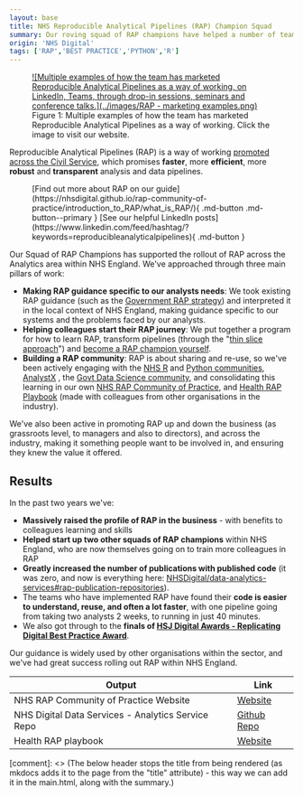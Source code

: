 ```yaml
---
layout: base
title: NHS Reproducible Analytical Pipelines (RAP) Champion Squad
summary: Our roving squad of RAP champions have helped a number of teams not only transform their pipelines, but also taught them how to train others and produced guidance which is used by many other organisations.
origin: 'NHS Digital'
tags: ['RAP','BEST PRACTICE','PYTHON','R']
---
```


<a href="https://nhsdigital.github.io/rap-community-of-practice/">
<figure markdown>
![Multiple examples of how the team has marketed Reproducible Analytical Pipelines as a way of working, on LinkedIn, Teams, through drop-in sessions, seminars and conference talks.](../images/RAP - marketing examples.png) </a>
<figcaption>Figure 1: Multiple examples of how the team has marketed Reproducible Analytical Pipelines as a way of working. Click the image to visit our website.</figcaption>
</figure>

Reproducible Analytical Pipelines (RAP) is a way of working [promoted across the Civil Service](https://analysisfunction.civilservice.gov.uk/policy-store/reproducible-analytical-pipelines-strategy/), which promises **faster**, more **efficient**, more **robust** and **transparent** analysis and data pipelines.
<figure markdown>
[Find out more about RAP on our guide](https://nhsdigital.github.io/rap-community-of-practice/introduction_to_RAP/what_is_RAP/){ .md-button .md-button--primary  }
[See our helpful LinkedIn posts](https://www.linkedin.com/feed/hashtag/?keywords=reproducibleanalyticalpipelines){ .md-button }
</figure>

Our Squad of RAP Champions has supported the rollout of RAP across the Analytics area within NHS England. We've approached through three main pillars of work:

* **Making RAP guidance specific to our analysts needs**: We took existing RAP guidance (such as the [Government RAP strategy](https://analysisfunction.civilservice.gov.uk/policy-store/reproducible-analytical-pipelines-strategy/)) and interpreted it in the local context of NHS England, making guidance specific to our systems and the problems faced by our analysts.
* **Helping colleagues start their RAP journey**: We put together a program for how to learn RAP, transform pipelines (through the "[thin slice approach](https://nhsdigital.github.io/rap-community-of-practice/our_RAP_service/thin-slice-strategy/)") and [become a RAP champion yourself](https://nhsdigital.github.io/rap-community-of-practice/our_RAP_service/building_team_capability/).
* **Building a RAP community**: RAP is about sharing and re-use, so we've been actively engaging with the [NHS R](https://nhsrcommunity.com/) and [Python communities](https://nhs-pycom.net/), [AnalystX](https://analystx.uk/) , the [Govt Data Science community](https://datasciencecampus.ons.gov.uk/capability/cross-government-and-public-sector-data-science-community/), and consolidating this learning in our own [NHS RAP Community of Practice](https://nhsdigital.github.io/rap-community-of-practice/), and [Health RAP Playbook](https://nhsengland.github.io/Health-RAP-Playbook-Alpha/) (made with colleagues from other organisations in the industry).

We've also been active in promoting RAP up and down the business (as grassroots level, to managers and also to directors), and across the industry, making it something people want to be involved in, and ensuring they knew the value it offered.

## Results

In the past two years we've:

* **Massively raised the profile of RAP in the business** - with benefits to colleagues learning and skills
* **Helped start up two other squads of RAP champions** within NHS England, who are now themselves going on to train more colleagues in RAP
* **Greatly increased the number of publications with published code** (it was zero, and now is everything here: <a href="https://github.com/NHSDigital/data-analytics-services#rap-publication-repositories">NHSDigital/data-analytics-services#rap-publication-repositories</a>).
* The teams who have implemented RAP have found their **code is easier to understand, reuse, and often a lot faster**, with one pipeline going from taking two analysts 2 weeks, to running in just 40 minutes.
* We also got through to the **finals of [HSJ Digital Awards - Replicating Digital Best Practice Award](https://digitalawards.hsj.co.uk/shortlist-2023)**.

Our guidance is widely used by other organisations within the sector, and we've had great success rolling out RAP within NHS England.

| Output | Link |
| ---- | ---- |
| NHS RAP Community of Practice Website | [Website](https://nhsdigital.github.io/rap-community-of-practice/) |
| NHS Digital Data Services - Analytics Service Repo | [Github Repo](https://github.com/NHSDigital/data-analytics-services) |
| Health RAP playbook | [Website](https://nhsengland.github.io/Health-RAP-Playbook-Alpha/) |

[comment]: <> (The below header stops the title from being rendered (as mkdocs adds it to the page from the "title" attribute) - this way we can add it in the main.html, along with the summary.)
#
